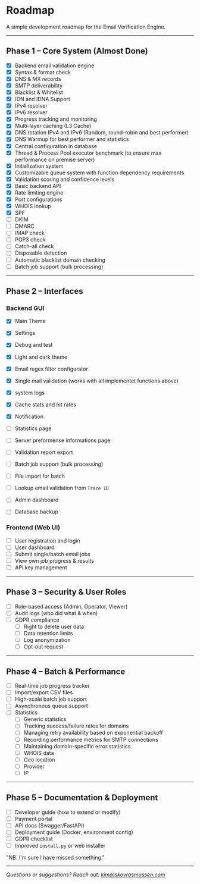 # Roadmap

A simple development roadmap for the Email Verification Engine.

---

## Phase 1 – Core System (Almost Done)

- [x] Backend email validation engine  
- [x] Syntax & format check
- [x] DNS & MX records
- [x] SMTP deliverability
- [x] Blacklist & Whitelist
- [x] IDN and IDNA Support
- [x] IPv4 resolver
- [x] IPv6 resolver
- [x] Progress tracking and monitoring
- [x] Multi-layer caching (L3 Cache)
- [x] DNS rotation IPv4 and IPv6 (Random, round-robin and best performer)
- [x] DNS Warmup for best performer and statistics
- [x] Central configuration in database
- [x] Thread & Process Pool executor benchmark (to ensure max performance on premise server)
- [x] Initialization system
- [x] Customizable queue system with function dependency requirements
- [x] Validation scoring and confidence levels
- [x] Basic backend API  
- [x] Rate limiting engine
- [x] Port configurations
- [x] WHOIS lookup
- [X] SPF
- [ ] DKIM
- [ ] DMARC
- [ ] IMAP check
- [ ] POP3 check
- [ ] Catch-all check
- [ ] Disposable detection
- [ ] Automatic blacklist domain checking
- [ ] Batch job support (bulk processing)

---

## Phase 2 – Interfaces

### Backend GUI
- [x] Main Theme
- [x] Settings
- [x] Debug and test
- [x] Light and dark theme
- [x] Email regex filter configurator
- [x] Single mail validation (works with all implementet functions above) 
- [x] system logs
- [x] Cache stats and hit rates
- [x] Notification
- [ ] Statistics page
- [ ] Server preformense informations page
- [ ] Validation report export
- [ ] Batch job support (bulk processing)
- [ ] File import for batch
- [ ] Lookup email validation from `Trace ID`
- [ ] Admin dashboard
- [ ] Database backup


### Frontend (Web UI)
- [ ] User registration and login
- [ ] User dashboard  
- [ ] Submit single/batch email jobs  
- [ ] View own job progress & results  
- [ ] API key management  

---

## Phase 3 – Security & User Roles

- [ ] Role-based access (Admin, Operator, Viewer)  
- [ ] Audit logs (who did what & when)  
- [ ] GDPR compliance  
  - [ ] Right to delete user data  
  - [ ] Data retention limits  
  - [ ] Log anonymization
  - [ ] Opt-out request

---

## Phase 4 – Batch & Performance

- [ ] Real-time job progress tracker  
- [ ] Import/export CSV files  
- [ ] High-scale batch job support  
- [ ] Asynchronous queue support
- [ ] Statistics
  - [ ] Generic statistics
  - [ ] Tracking success/failure rates for domains
  - [ ] Managing retry availability based on exponential backoff
  - [ ] Recording performance metrics for SMTP connections
  - [ ] Maintaining domain-specific error statistics
  - [ ] WHOIS data
  - [ ] Geo location
  - [ ] Provider
  - [ ] IP

---

## Phase 5 – Documentation & Deployment

- [ ] Developer guide (how to extend or modify)
- [ ] Payment portal  
- [ ] API docs (Swagger/FastAPI)  
- [ ] Deployment guide (Docker, environment config)  
- [ ] GDPR checklist  
- [ ] Improved `install.py` or web installer  

"NB. I'm sure I have missed something."

---

_Questions or suggestions? Reach out: [kim@skovrasmussen.com](mailto:kim@skovrasmussen.com)_